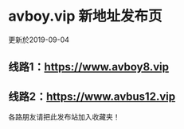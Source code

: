 avboy.vip  新地址发布页
====


更新於2019-09-04

线路1：https://www.avboy8.vip
---
线路2：https://www.avbus12.vip
---



各路朋友请把此发布站加入收藏夹！

